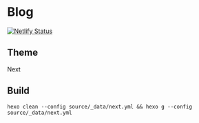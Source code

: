 # Blog

[![Netlify Status](https://api.netlify.com/api/v1/badges/a3ee7782-56b2-4b25-a7f9-b6c9f15332ce/deploy-status)](https://app.netlify.com/sites/loving-wescoff-6e5560/deploys)

## Theme

Next

## Build

`hexo clean --config source/_data/next.yml && hexo g --config source/_data/next.yml`